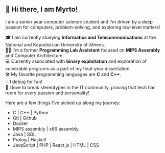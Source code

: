 ## 👋 Hi there, I am Myrto!

I am a senior year computer science student and I'm driven by a deep passion for computers, problem-solving, and exploring low-level matters!

🎓 I am currently studying **Informatics and Telecommunications** at the National and Kapodistrian University of Athens.<br />
👩‍💻 I'm a former **Programming Lab Assistant** focused on **MIPS Assembly** and Computer Architecture.<br />
💻 Currently associated with **binary exploitation** and exploration of vulnerable programs as a part of my final-year dissertation.<br />
🛠️ My favorite programming languages are **C** and **C++**.<br />
💡 I debug for fun!<br />
🎀 I love to break stereotypes in the IT community, proving that tech has room for every passion and personality!<br />

Here are a few things I've picked up along my journey:
- C | C++ | Python
- Git | Github
- Docker
- MIPS assembly | x86 assembly
- Java | SQL
- Prolog | Haskell
- JavaScript | PHP | React.js | HTML | CSS



